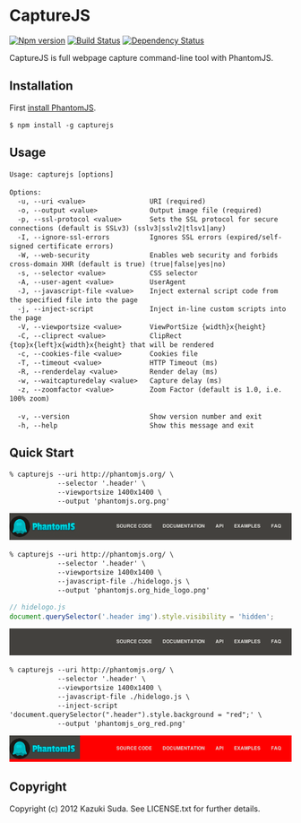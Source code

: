 CaptureJS
=========

[![Npm version][npm-image]][npm-url]
[![Build Status][travis-image]][travis-url]
[![Dependency Status][gemnasium-image]][gemnasium-url]

CaptureJS is full webpage capture command-line tool with PhantomJS.


Installation
------------

First [install PhantomJS](http://phantomjs.org/download.html).

    $ npm install -g capturejs

Usage
-----

```
Usage: capturejs [options]

Options:
  -u, --uri <value>                URI (required)
  -o, --output <value>             Output image file (required)
  -p, --ssl-protocol <value>       Sets the SSL protocol for secure connections (default is SSLv3) (sslv3|sslv2|tlsv1|any)
  -I, --ignore-ssl-errors          Ignores SSL errors (expired/self-signed certificate errors)
  -W, --web-security               Enables web security and forbids cross-domain XHR (default is true) (true|false|yes|no)
  -s, --selector <value>           CSS selector
  -A, --user-agent <value>         UserAgent
  -J, --javascript-file <value>    Inject external script code from the specified file into the page
  -j, --inject-script              Inject in-line custom scripts into the page
  -V, --viewportsize <value>       ViewPortSize {width}x{height}
  -C, --cliprect <value>           ClipRect {top}x{left}x{width}x{height} that will be rendered
  -c, --cookies-file <value>       Cookies file
  -T, --timeout <value>            HTTP Timeout (ms)
  -R, --renderdelay <value>        Render delay (ms)
  -w, --waitcapturedelay <value>   Capture delay (ms)
  -z, --zoomfactor <value>         Zoom Factor (default is 1.0, i.e. 100% zoom)

  -v, --version                    Show version number and exit
  -h, --help                       Show this message and exit
```

Quick Start
-----------

    % capturejs --uri http://phantomjs.org/ \
                --selector '.header' \
                --viewportsize 1400x1400 \
                --output 'phantomjs.org.png'

![phantomjs org](screenshots/phantomjs_org.png)

    % capturejs --uri http://phantomjs.org/ \
                --selector '.header' \
                --viewportsize 1400x1400 \
                --javascript-file ./hidelogo.js \
                --output 'phantomjs.org_hide_logo.png'

```javascript
// hidelogo.js
document.querySelector('.header img').style.visibility = 'hidden';
```

![phantomjs org_hide_logo](screenshots/phantomjs_org_hide_logo.png)

    % capturejs --uri http://phantomjs.org/ \
                --selector '.header' \
                --viewportsize 1400x1400 \
                --javascript-file ./hidelogo.js \                
                --inject-script 'document.querySelector(".header").style.background = "red";' \
                --output 'phantomjs_org_red.png'

![phantomjs org_red](screenshots/phantomjs_org_red.png)

Copyright
---------

Copyright (c) 2012 Kazuki Suda. See LICENSE.txt for further details.

[travis-image]: https://img.shields.io/travis/superbrothers/capturejs.svg?style=flat-square
[travis-url]: https://travis-ci.org/superbrothers/capturejs
[npm-image]: https://img.shields.io/npm/v/capturejs.svg?style=flat-square
[npm-url]: https://www.npmjs.com/package/capturejs
[gemnasium-image]: http://img.shields.io/gemnasium/superbrothers/capturejs.svg?style=flat-square
[gemnasium-url]: https://gemnasium.com/superbrothers/capturejs

